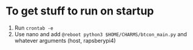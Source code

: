 # To get stuff to run on startup
1. Run `crontab -e`
2. Use nano and add `@reboot python3 $HOME/CHARMS/btcon_main.py` and whatever arguments (host, rapsberypi4)
